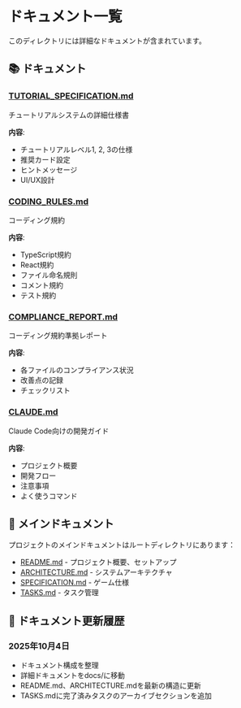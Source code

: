 # ドキュメント一覧

このディレクトリには詳細なドキュメントが含まれています。

## 📚 ドキュメント

### [TUTORIAL_SPECIFICATION.md](./TUTORIAL_SPECIFICATION.md)
チュートリアルシステムの詳細仕様書

**内容**:
- チュートリアルレベル1, 2, 3の仕様
- 推奨カード設定
- ヒントメッセージ
- UI/UX設計

### [CODING_RULES.md](./CODING_RULES.md)
コーディング規約

**内容**:
- TypeScript規約
- React規約
- ファイル命名規則
- コメント規約
- テスト規約

### [COMPLIANCE_REPORT.md](./COMPLIANCE_REPORT.md)
コーディング規約準拠レポート

**内容**:
- 各ファイルのコンプライアンス状況
- 改善点の記録
- チェックリスト

### [CLAUDE.md](./CLAUDE.md)
Claude Code向けの開発ガイド

**内容**:
- プロジェクト概要
- 開発フロー
- 注意事項
- よく使うコマンド

## 📖 メインドキュメント

プロジェクトのメインドキュメントはルートディレクトリにあります：

- [README.md](../README.md) - プロジェクト概要、セットアップ
- [ARCHITECTURE.md](../ARCHITECTURE.md) - システムアーキテクチャ
- [SPECIFICATION.md](../SPECIFICATION.md) - ゲーム仕様
- [TASKS.md](../TASKS.md) - タスク管理

## 🔄 ドキュメント更新履歴

### 2025年10月4日
- ドキュメント構成を整理
- 詳細ドキュメントをdocs/に移動
- README.md、ARCHITECTURE.mdを最新の構造に更新
- TASKS.mdに完了済みタスクのアーカイブセクションを追加

